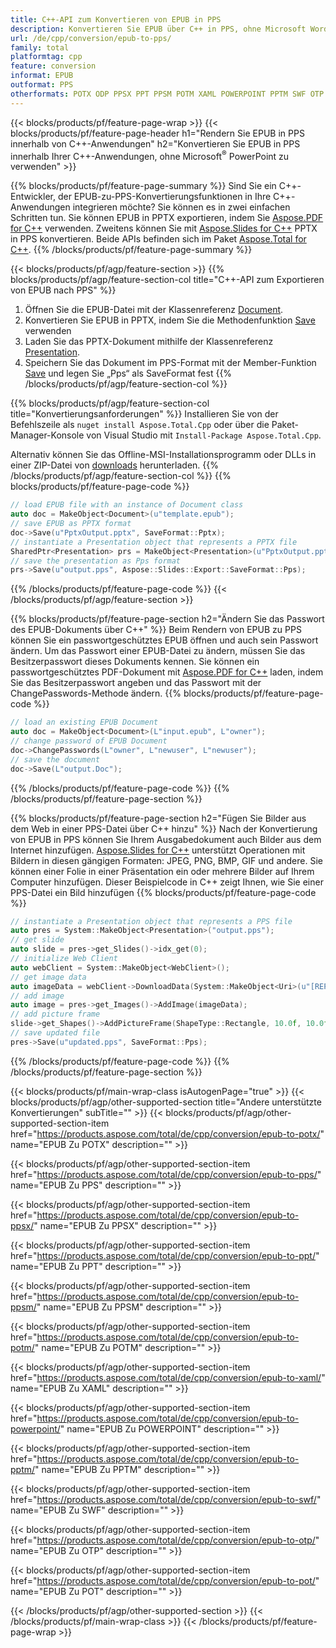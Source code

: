 ```yaml
---
title: C++-API zum Konvertieren von EPUB in PPS
description: Konvertieren Sie EPUB über C++ in PPS, ohne Microsoft Word oder Adobe Acrobat Reader zu verwenden
url: /de/cpp/conversion/epub-to-pps/
family: total
platformtag: cpp
feature: conversion
informat: EPUB
outformat: PPS
otherformats: POTX ODP PPSX PPT PPSM POTM XAML POWERPOINT PPTM SWF OTP POT
---
```

{{< blocks/products/pf/feature-page-wrap >}}
{{< blocks/products/pf/feature-page-header h1="Rendern Sie EPUB in PPS innerhalb von C++-Anwendungen" h2="Konvertieren Sie EPUB in PPS innerhalb Ihrer C++-Anwendungen, ohne Microsoft<sup>&reg;</sup> PowerPoint zu verwenden" >}}

{{% blocks/products/pf/feature-page-summary %}}
Sind Sie ein C++-Entwickler, der EPUB-zu-PPS-Konvertierungsfunktionen in Ihre C++-Anwendungen integrieren möchte? Sie können es in zwei einfachen Schritten tun. Sie können EPUB in PPTX exportieren, indem Sie [Aspose.PDF for C++](https://products.aspose.com/pdf/cpp/) verwenden. Zweitens können Sie mit [Aspose.Slides for C++](https://products.aspose.com/slides/cpp/) PPTX in PPS konvertieren. Beide APIs befinden sich im Paket [Aspose.Total for C++](https://products.aspose.com/total/cpp/). 
{{% /blocks/products/pf/feature-page-summary  %}}

{{< blocks/products/pf/agp/feature-section >}}
{{% blocks/products/pf/agp/feature-section-col title="C++-API zum Exportieren von EPUB nach PPS" %}}
1. Öffnen Sie die EPUB-Datei mit der Klassenreferenz [Document](https://reference.aspose.com/pdf/cpp/class/aspose.pdf.document).
2. Konvertieren Sie EPUB in PPTX, indem Sie die Methodenfunktion [Save](https://reference.aspose.com/pdf/cpp/class/aspose.pdf.document#a0184df207563187be7df37b8dbe443f6) verwenden
3. Laden Sie das PPTX-Dokument mithilfe der Klassenreferenz [Presentation](https://reference.aspose.com/slides/cpp/class/aspose.slides.presentation).
4. Speichern Sie das Dokument im PPS-Format mit der Member-Funktion [Save](https://reference.aspose.com/slides/cpp/class/aspose.slides.presentation#afcd59ec697bf05c10f78c3869de2ec9e) und legen Sie „Pps“ als SaveFormat fest
{{% /blocks/products/pf/agp/feature-section-col %}}

{{% blocks/products/pf/agp/feature-section-col title="Konvertierungsanforderungen" %}}
Installieren Sie von der Befehlszeile als ```nuget install Aspose.Total.Cpp``` oder über die Paket-Manager-Konsole von Visual Studio mit ```Install-Package Aspose.Total.Cpp```.

Alternativ können Sie das Offline-MSI-Installationsprogramm oder DLLs in einer ZIP-Datei von [downloads](https://downloads.aspose.com/total/cpp) herunterladen.
{{% /blocks/products/pf/agp/feature-section-col %}}
{{% blocks/products/pf/feature-page-code %}}

```cpp
// load EPUB file with an instance of Document class
auto doc = MakeObject<Document>(u"template.epub");
// save EPUB as PPTX format 
doc->Save(u"PptxOutput.pptx", SaveFormat::Pptx);
// instantiate a Presentation object that represents a PPTX file
SharedPtr<Presentation> prs = MakeObject<Presentation>(u"PptxOutput.pptx");
// save the presentation as Pps format
prs->Save(u"output.pps", Aspose::Slides::Export::SaveFormat::Pps);  
```

{{% /blocks/products/pf/feature-page-code %}}
{{< /blocks/products/pf/agp/feature-section >}}

{{% blocks/products/pf/feature-page-section  h2="Ändern Sie das Passwort des EPUB-Dokuments über C++" %}}
Beim Rendern von EPUB zu PPS können Sie ein passwortgeschütztes EPUB öffnen und auch sein Passwort ändern. Um das Passwort einer EPUB-Datei zu ändern, müssen Sie das Besitzerpasswort dieses Dokuments kennen. Sie können ein passwortgeschütztes PDF-Dokument mit [Aspose.PDF for C++](https://products.aspose.com/pdf/cpp/) laden, indem Sie das Besitzerpasswort angeben und das Passwort mit der ChangePasswords-Methode ändern.
{{% blocks/products/pf/feature-page-code %}}

```cpp
// load an existing EPUB Document
auto doc = MakeObject<Document>(L"input.epub", L"owner");
// change password of EPUB Document
doc->ChangePasswords(L"owner", L"newuser", L"newuser");
// save the document
doc->Save(L"output.Doc");
```
{{% /blocks/products/pf/feature-page-code  %}}
{{% /blocks/products/pf/feature-page-section %}}

{{% blocks/products/pf/feature-page-section  h2="Fügen Sie Bilder aus dem Web in einer PPS-Datei über C++ hinzu" %}}
Nach der Konvertierung von EPUB in PPS können Sie Ihrem Ausgabedokument auch Bilder aus dem Internet hinzufügen. [Aspose.Slides for C++](https://products.aspose.com/slides/cpp/) unterstützt Operationen mit Bildern in diesen gängigen Formaten: JPEG, PNG, BMP, GIF und andere. Sie können einer Folie in einer Präsentation ein oder mehrere Bilder auf Ihrem Computer hinzufügen. Dieser Beispielcode in C++ zeigt Ihnen, wie Sie einer PPS-Datei ein Bild hinzufügen
{{% blocks/products/pf/feature-page-code %}}

```cpp
// instantiate a Presentation object that represents a PPS file
auto pres = System::MakeObject<Presentation>("output.pps");
// get slide
auto slide = pres->get_Slides()->idx_get(0);
// initialize Web Client    
auto webClient = System::MakeObject<WebClient>();
// get image data
auto imageData = webClient->DownloadData(System::MakeObject<Uri>(u"[REPLACE WITH URL]"));
// add image
auto image = pres->get_Images()->AddImage(imageData);
// add picture frame
slide->get_Shapes()->AddPictureFrame(ShapeType::Rectangle, 10.0f, 10.0f, 100.0f, 100.0f, image);
// save updated file
pres->Save(u"updated.pps", SaveFormat::Pps);
```
{{% /blocks/products/pf/feature-page-code  %}}
{{% /blocks/products/pf/feature-page-section %}}

{{< blocks/products/pf/main-wrap-class isAutogenPage="true" >}}
{{< blocks/products/pf/agp/other-supported-section title="Andere unterstützte Konvertierungen" subTitle="" >}}
{{< blocks/products/pf/agp/other-supported-section-item href="https://products.aspose.com/total/de/cpp/conversion/epub-to-potx/" name="EPUB Zu POTX" description="" >}}

{{< blocks/products/pf/agp/other-supported-section-item href="https://products.aspose.com/total/de/cpp/conversion/epub-to-pps/" name="EPUB Zu PPS" description="" >}}

{{< blocks/products/pf/agp/other-supported-section-item href="https://products.aspose.com/total/de/cpp/conversion/epub-to-ppsx/" name="EPUB Zu PPSX" description="" >}}

{{< blocks/products/pf/agp/other-supported-section-item href="https://products.aspose.com/total/de/cpp/conversion/epub-to-ppt/" name="EPUB Zu PPT" description="" >}}

{{< blocks/products/pf/agp/other-supported-section-item href="https://products.aspose.com/total/de/cpp/conversion/epub-to-ppsm/" name="EPUB Zu PPSM" description="" >}}

{{< blocks/products/pf/agp/other-supported-section-item href="https://products.aspose.com/total/de/cpp/conversion/epub-to-potm/" name="EPUB Zu POTM" description="" >}}

{{< blocks/products/pf/agp/other-supported-section-item href="https://products.aspose.com/total/de/cpp/conversion/epub-to-xaml/" name="EPUB Zu XAML" description="" >}}

{{< blocks/products/pf/agp/other-supported-section-item href="https://products.aspose.com/total/de/cpp/conversion/epub-to-powerpoint/" name="EPUB Zu POWERPOINT" description="" >}}

{{< blocks/products/pf/agp/other-supported-section-item href="https://products.aspose.com/total/de/cpp/conversion/epub-to-pptm/" name="EPUB Zu PPTM" description="" >}}

{{< blocks/products/pf/agp/other-supported-section-item href="https://products.aspose.com/total/de/cpp/conversion/epub-to-swf/" name="EPUB Zu SWF" description="" >}}

{{< blocks/products/pf/agp/other-supported-section-item href="https://products.aspose.com/total/de/cpp/conversion/epub-to-otp/" name="EPUB Zu OTP" description="" >}}

{{< blocks/products/pf/agp/other-supported-section-item href="https://products.aspose.com/total/de/cpp/conversion/epub-to-pot/" name="EPUB Zu POT" description="" >}}


{{< /blocks/products/pf/agp/other-supported-section >}}
{{< /blocks/products/pf/main-wrap-class >}}
{{< /blocks/products/pf/feature-page-wrap >}}